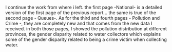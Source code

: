 I continue the work from where i left. the first page -National- is a detailed version of the first page of the previous report... the same is true of the second page - Queues-. As for the third and fourth pages - Pollution and Crime -, they are completely new and that comes from the new data I received. in both those pages,  I showed the pollution distribution at different provinces, the gender disparity related to water collectors which explains some of the gender disparity related to being a crime victim when collecting water.
